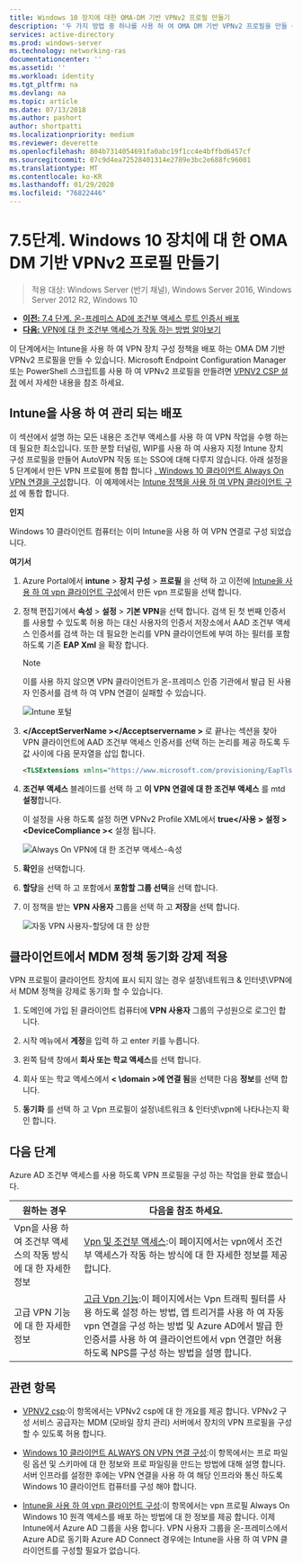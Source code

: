```yaml
---
title: Windows 10 장치에 대한 OMA-DM 기반 VPNv2 프로필 만들기
description: '두 가지 방법 중 하나를 사용 하 여 OMA DM 기반 VPNv2 프로필을 만들 수 있습니다. '
services: active-directory
ms.prod: windows-server
ms.technology: networking-ras
documentationcenter: ''
ms.assetid: ''
ms.workload: identity
ms.tgt_pltfrm: na
ms.devlang: na
ms.topic: article
ms.date: 07/13/2018
ms.author: pashort
author: shortpatti
ms.localizationpriority: medium
ms.reviewer: deverette
ms.openlocfilehash: 804b7314054691fa0abc19f1cc4e4bffbd6457cf
ms.sourcegitcommit: 07c9d4ea72528401314e2789e3bc2e688fc96001
ms.translationtype: MT
ms.contentlocale: ko-KR
ms.lasthandoff: 01/29/2020
ms.locfileid: "76822446"
---
```

# <a name="step-75-create-oma-dm-based-vpnv2-profiles-to-windows-10-devices"></a>7\.5단계. Windows 10 장치에 대 한 OMA DM 기반 VPNv2 프로필 만들기

>적용 대상: Windows Server (반기 채널), Windows Server 2016, Windows Server 2012 R2, Windows 10

- [**이전:** 7.4 단계. 온-프레미스 AD에 조건부 액세스 루트 인증서 배포](vpn-deploy-cond-access-root-cert-to-on-premise-ad.md)
- [**다음:** VPN에 대 한 조건부 액세스가 작동 하는 방법 알아보기](https://docs.microsoft.com/windows/access-protection/vpn/vpn-conditional-access)

이 단계에서는 Intune을 사용 하 여 VPN 장치 구성 정책을 배포 하는 OMA DM 기반 VPNv2 프로필을 만들 수 있습니다. Microsoft Endpoint Configuration Manager 또는 PowerShell 스크립트를 사용 하 여 VPNv2 프로필을 만들려면 [VPNV2 CSP 설정](https://docs.microsoft.com/windows/client-management/mdm/vpnv2-csp) 에서 자세한 내용을 참조 하세요. 

## <a name="managed-deployment-using-intune"></a>Intune을 사용 하 여 관리 되는 배포

이 섹션에서 설명 하는 모든 내용은 조건부 액세스를 사용 하 여 VPN 작업을 수행 하는 데 필요한 최소입니다. 또한 분할 터널링, WIP를 사용 하 여 사용자 지정 Intune 장치 구성 프로필을 만들어 AutoVPN 작동 또는 SSO에 대해 다루지 않습니다. 아래 설정을 5 단계에서 만든 VPN 프로필에 통합 합니다 [. Windows 10 클라이언트 Always On VPN 연결을 구성](always-on-vpn/deploy/vpn-deploy-client-vpn-connections.md)합니다.  이 예제에서는 [Intune 정책을 사용 하 여 VPN 클라이언트 구성](always-on-vpn/deploy/vpn-deploy-client-vpn-connections.md#configure-the-vpn-client-by-using-intune) 에 통합 합니다. 

**인지**

Windows 10 클라이언트 컴퓨터는 이미 Intune을 사용 하 여 VPN 연결로 구성 되었습니다.   


**여기서**

1. Azure Portal에서 **intune** > **장치 구성** > **프로필** 을 선택 하 고 이전에 [Intune을 사용 하 여 vpn 클라이언트 구성](always-on-vpn/deploy/vpn-deploy-client-vpn-connections.md#configure-the-vpn-client-by-using-intune)에서 만든 vpn 프로필을 선택 합니다.
    
2. 정책 편집기에서 **속성** > **설정** > **기본 VPN**을 선택 합니다. 검색 된 첫 번째 인증서를 사용할 수 있도록 허용 하는 대신 사용자의 인증서 저장소에서 AAD 조건부 액세스 인증서를 검색 하는 데 필요한 논리를 VPN 클라이언트에 부여 하는 필터를 포함 하도록 기존 **EAP Xml** 을 확장 합니다.

    >[!NOTE]
    >이를 사용 하지 않으면 VPN 클라이언트가 온-프레미스 인증 기관에서 발급 된 사용자 인증서를 검색 하 여 VPN 연결이 실패할 수 있습니다.

    ![Intune 포털](../../media/Always-On-Vpn/intune-eap-xml.png)

3. **\</AcceptServerName >\</Acceptservername >** 로 끝나는 섹션을 찾아 VPN 클라이언트에 AAD 조건부 액세스 인증서를 선택 하는 논리를 제공 하도록 두 값 사이에 다음 문자열을 삽입 합니다.

    ```XML
    <TLSExtensions xmlns="https://www.microsoft.com/provisioning/EapTlsConnectionPropertiesV2"><FilteringInfo xmlns="https://www.microsoft.com/provisioning/EapTlsConnectionPropertiesV3"><EKUMapping><EKUMap><EKUName>AAD Conditional Access</EKUName><EKUOID>1.3.6.1.4.1.311.87</EKUOID></EKUMap></EKUMapping><ClientAuthEKUList Enabled="true"><EKUMapInList><EKUName>AAD Conditional Access</EKUName></EKUMapInList></ClientAuthEKUList></FilteringInfo></TLSExtensions>
    ```

4. **조건부 액세스** 블레이드를 선택 하 고 **이 VPN 연결에 대 한 조건부 액세스** 를 mtd **설정**합니다.
   
   이 설정을 사용 하도록 설정 하면 VPNv2 Profile XML에서 **true\</사용 > 설정 >\<DeviceCompliance >\<** 설정 됩니다.

    ![Always On VPN에 대 한 조건부 액세스-속성](../../media/Always-On-Vpn/vpn-conditional-access-azure-ad.png)

5. **확인**을 선택합니다.

6. **할당**을 선택 하 고 포함에서 **포함할 그룹 선택**을 선택 합니다.

7. 이 정책을 받는 **VPN 사용자** 그룹을 선택 하 고 **저장**을 선택 합니다.

    ![자동 VPN 사용자-할당에 대 한 상한](../../media/Always-On-Vpn/cap-for-auto-vpn-users-assignments.png)

## <a name="force-mdm-policy-sync-on-the-client"></a>클라이언트에서 MDM 정책 동기화 강제 적용

VPN 프로필이 클라이언트 장치에 표시 되지 않는 경우 설정\\네트워크 & 인터넷\\VPN에서 MDM 정책을 강제로 동기화 할 수 있습니다.

1. 도메인에 가입 된 클라이언트 컴퓨터에 **VPN 사용자** 그룹의 구성원으로 로그인 합니다.

2. 시작 메뉴에서 **계정**을 입력 하 고 enter 키를 누릅니다.

3. 왼쪽 탐색 창에서 **회사 또는 학교 액세스**를 선택 합니다.

4. 회사 또는 학교 액세스에서 **< \domain >에 연결 됨**을 선택한 다음 **정보**를 선택 합니다.

5. **동기화** 를 선택 하 고 Vpn 프로필이 설정\\네트워크 & 인터넷\\vpn에 나타나는지 확인 합니다.


## <a name="next-steps"></a>다음 단계

Azure AD 조건부 액세스를 사용 하도록 VPN 프로필을 구성 하는 작업을 완료 했습니다. 

|원하는 경우  |다음을 참조 하세요.  |
|---------|---------|
|Vpn을 사용 하 여 조건부 액세스의 작동 방식에 대 한 자세한 정보  |[Vpn 및 조건부 액세스](https://docs.microsoft.com/windows/access-protection/vpn/vpn-conditional-access):이 페이지에서는 vpn에서 조건부 액세스가 작동 하는 방식에 대 한 자세한 정보를 제공 합니다.      |
|고급 VPN 기능에 대 한 자세한 정보  |[고급 Vpn 기능](always-on-vpn/deploy/always-on-vpn-adv-options.md#advanced-vpn-features):이 페이지에서는 Vpn 트래픽 필터를 사용 하도록 설정 하는 방법, 앱 트리거를 사용 하 여 자동 vpn 연결을 구성 하는 방법 및 Azure AD에서 발급 한 인증서를 사용 하 여 클라이언트에서 vpn 연결만 허용 하도록 NPS를 구성 하는 방법을 설명 합니다.        |


## <a name="related-topics"></a>관련 항목

- [VPNV2 csp](https://msdn.microsoft.com/windows/hardware/commercialize/customize/mdm/vpnv2-csp):이 항목에서는 VPNv2 csp에 대 한 개요를 제공 합니다. VPNv2 구성 서비스 공급자는 MDM (모바일 장치 관리) 서버에서 장치의 VPN 프로필을 구성할 수 있도록 허용 합니다.

- [Windows 10 클라이언트 ALWAYS ON VPN 연결 구성](https://docs.microsoft.com/windows-server/remote/remote-access/vpn/always-on-vpn/deploy/vpn-deploy-client-vpn-connections):이 항목에서는 프로 파일링 옵션 및 스키마에 대 한 정보와 프로 파일링을 만드는 방법에 대해 설명 합니다. 서버 인프라를 설정한 후에는 VPN 연결을 사용 하 여 해당 인프라와 통신 하도록 Windows 10 클라이언트 컴퓨터를 구성 해야 합니다. 

- [Intune을 사용 하 여 vpn 클라이언트 구성](https://docs.microsoft.com/windows-server/remote/remote-access/vpn/always-on-vpn/deploy/vpn-deploy-client-vpn-connections#configure-the-vpn-client-by-using-intune):이 항목에서는 vpn 프로필 Always On Windows 10 원격 액세스를 배포 하는 방법에 대 한 정보를 제공 합니다. 이제 Intune에서 Azure AD 그룹을 사용 합니다. VPN 사용자 그룹을 온-프레미스에서 Azure AD로 동기화 Azure AD Connect 경우에는 Intune을 사용 하 여 VPN 클라이언트를 구성할 필요가 없습니다.
